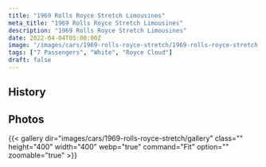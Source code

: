 ```yaml
---
title: "1969 Rolls Royce Stretch Limousines"
meta_title: "1969 Rolls Royce Stretch Limousines"
description: "1969 Rolls Royce Stretch Limousines"
date: 2022-04-04T05:00:00Z
image: "/images/cars/1969-rolls-royce-stretch/1969-rolls-royce-stretch.jpg"
tags: ["7 Passengers", "White", "Royce Cloud"]
draft: false
---
```

## History

## Photos
{{< gallery dir="images/cars/1969-rolls-royce-stretch/gallery" class="" height="400" width="400" webp="true" command="Fit" option="" zoomable="true" >}}
